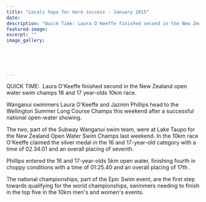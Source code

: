 ```yaml
---
title: "Locals hope for more success - January 2015"
date: 
description: "Quick Time: Laura O'Keeffe finished second in the New Zealand open water swim champs 16 and 17 year-olds 10km race, from the Wanganui Chronicle article 16 Jan 2015...."
featured-image: 
excerpt: ""
image_gallery:
	
	
	
	
	
---
```


<p>QUICK TIME: &nbsp;Laura O'Keeffe finished second in the New Zealand open water swim champs 16 and 17 year-olds 10km race.</p>
<p>Wanganui swimmers Laura O'Keeffe and Jazmin Phillips head to the Wellington Summer Long Course Champs this weekend after a successful national open-water showing.</p>
<p>The two, part of the Subway Wanganui swim team, were at Lake Taupo for the New Zealand Open Water Swim Champs last weekend. In the 10km race O'Keeffe claimed the silver medal in the 16 and 17-year-old category with a time of 02.34.01 and an overall placing of seventh.</p>
<p>Phillips entered the 16 and 17-year-olds 5km open water, finishing fourth in choppy conditions with a time of 01:25.40 and an overall placing of 17th .</p>
<p>The national championships, part of the Epic Swim event, are the first step towards qualifying for the world championships, swimmers needing to finish in the top five in the 10km men's and women's events.</p>

